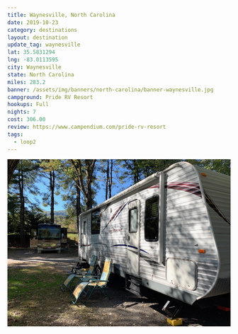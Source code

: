 ```yaml
---
title: Waynesville, North Carolina
date: 2019-10-23
category: destinations
layout: destination
update_tag: waynesville
lat: 35.5831294
lng: -83.0113595
city: Waynesville
state: North Carolina
miles: 283.2
banner: /assets/img/banners/north-carolina/banner-waynesville.jpg
campground: Pride RV Resort
hookups: Full
nights: 7
cost: 306.00
review: https://www.campendium.com/pride-rv-resort
tags:
  - loop2
---
```


<img src="/assets/img/destinations/north-carolina/waynesville.jpg">
